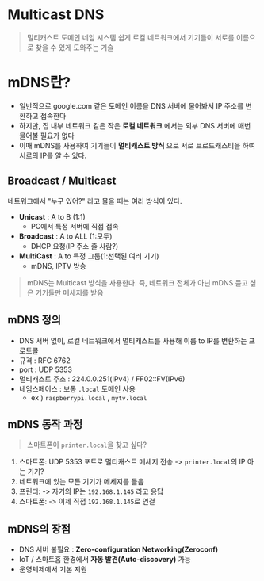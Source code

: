 # Multicast DNS
> 멀티캐스트 도메인 네임 시스템
> 쉽게 로컬 네트워크에서 기기들이 서로를 이름으로 찾을 수 있게 도와주는 기술

# mDNS란?
- 일반적으로 google.com 같은 도메인 이름을 DNS 서버에 물어봐서 IP 주소를 변환하고 접속한다
- 하지만, 집 내부 네트워크 같은 작은 **로컬 네트워크** 에서는 외부 DNS 서버에 매번 물어볼 필요가 없다
- 이때 mDNS를 사용하여 기기들이 **멀티캐스트 방식** 으로 서로 브로드캐스티을 하여 서로의 IP를 알 수 있다.

## Broadcast / Multicast
네트워크에서 "누구 있어?" 라고 물을 때는 여러 방식이 있다.
- **Unicast** : A to B (1:1)
	- PC에서 특정 서버에 직접 접속
- **Broadcast** : A to ALL (1:모두)
	- DHCP 요청(IP 주소 줄 사람?)
- **MultiCast** : A to 특정 그룹(1:선택된 여러 기기)
	- mDNS, IPTV 방송

> mDNS는 Multicast 방식을 사용한다.
> 즉, 네트워크 전체가 아닌 mDNS 듣고 싶은 기기들만 메세지를 받음

## mDNS 정의
- DNS 서버 없이, 로컬 네트워크에서 멀티캐스트를 사용해 이름 to IP를 변환하는 프로토콜
- 규격 : RFC 6762
- port : UDP 5353
- 멀티캐스트 주소 : 224.0.0.251(IPv4) / FF02::FV(IPv6)
- 네임스페이스 : 보통 `.local` 도메인 사용
	- ex ) `raspberrypi.local` , `mytv.local`



## mDNS 동작 과정
> 스마트폰이 `printer.local`을 찾고 싶다?

1. 스마트폰:
   UDP 5353 포트로 멀티캐스트 메세지 전송
   -> `printer.local`의 IP 아는 기기?
2. 네트워크에 있는 모든 기기가 메세지를 들음
3. 프린터:
   -> 자기의 IP는 `192.168.1.145` 라고 응답
4. 스마트폰:
   -> 이제 직접 `192.168.1.145`로 연결

## mDNS의 장점
- DNS 서버 불필요 : **Zero-configuration Networking(Zeroconf)**
- IoT / 스마트홈 환경에서 **자동 발견(Auto-discovery)** 가능
- 운영체제에서 기본 지원